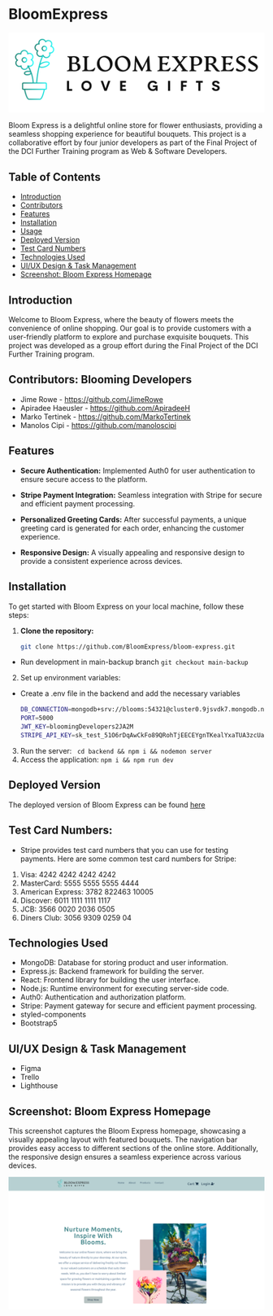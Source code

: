 # BloomExpress

![logo](./client/src/assets/logo.png)

Bloom Express is a delightful online store for flower enthusiasts, providing a seamless shopping experience for beautiful bouquets. This project is a collaborative effort by four junior developers as part of the Final Project of the DCI Further Training program as Web & Software Developers.

## Table of Contents

- [Introduction](#introduction)
- [Contributors](#contributors)
- [Features](#features)
- [Installation](#installation)
- [Usage](#usage)
- [Deployed Version](#deployed-version)
- [Test Card Numbers](#test-card-numbers)
- [Technologies Used](#technologies-used)
- [UI/UX Design & Task Management](#uiux-design--task-management)
- [Screenshot: Bloom Express Homepage](#screenshot-bloom-express-homepage)

## Introduction

Welcome to Bloom Express, where the beauty of flowers meets the convenience of online shopping. Our goal is to provide customers with a user-friendly platform to explore and purchase exquisite bouquets. This project was developed as a group effort during the Final Project of the DCI Further Training program.

## Contributors: Blooming Developers

- Jime Rowe - https://github.com/JimeRowe
- Apiradee Haeusler - https://github.com/ApiradeeH
- Marko Tertinek - https://github.com/MarkoTertinek
- Manolos Cipi - https://github.com/manoloscipi

## Features

- **Secure Authentication:** Implemented Auth0 for user authentication to ensure secure access to the platform.

- **Stripe Payment Integration:** Seamless integration with Stripe for secure and efficient payment processing.

- **Personalized Greeting Cards:** After successful payments, a unique greeting card is generated for each order, enhancing the customer experience.

- **Responsive Design:** A visually appealing and responsive design to provide a consistent experience across devices.

## Installation

To get started with Bloom Express on your local machine, follow these steps:

1. **Clone the repository:**
   ```bash
   git clone https://github.com/BloomExpress/bloom-express.git
   ```

- Run development in main-backup branch `git checkout main-backup`

2. Set up environment variables:

- Create a .env file in the backend and add the necessary variables

  ```bash
  DB_CONNECTION=mongodb+srv://blooms:54321@cluster0.9jsvdk7.mongodb.net/db-blooms?retryWrites=true&w=majority
  PORT=5000
  JWT_KEY=bloomingDevelopers2JA2M
  STRIPE_API_KEY=sk_test_51O6rDqAwCkFo89QRohTjEECEYgnTKealYxaTUA3zcUaol7wUlVaXsTWDPFA5y8Bmg3m4yrR9eUQ7yjGtyT5SHtGO001A2wDUMA
  ```

3. Run the server: ` cd backend && npm i && nodemon server`
4. Access the application: `npm i && npm run dev`

## Deployed Version

The deployed version of Bloom Express can be found [here](https://bloom-express.onrender.com)

## Test Card Numbers:

- Stripe provides test card numbers that you can use for testing payments. Here are some common test card numbers for Stripe:

1. Visa: 4242 4242 4242 4242
2. MasterCard: 5555 5555 5555 4444
3. American Express: 3782 822463 10005
4. Discover: 6011 1111 1111 1117
5. JCB: 3566 0020 2036 0505
6. Diners Club: 3056 9309 0259 04

## Technologies Used

- MongoDB: Database for storing product and user information.
- Express.js: Backend framework for building the server.
- React: Frontend library for building the user interface.
- Node.js: Runtime environment for executing server-side code.
- Auth0: Authentication and authorization platform.
- Stripe: Payment gateway for secure and efficient payment processing.
- styled-components
- Bootstrap5

## UI/UX Design & Task Management

- Figma
- Trello
- Lighthouse

## Screenshot: Bloom Express Homepage

This screenshot captures the Bloom Express homepage, showcasing a visually appealing layout with featured bouquets. The navigation bar provides easy access to different sections of the online store. Additionally, the responsive design ensures a seamless experience across various devices.

![Bloom Express Homepage](./client/src/assets/screenshot.png)
